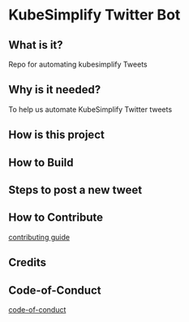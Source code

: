# KubeSimplify Twitter Bot

## What is it?
Repo for automating kubesimplify Tweets

## Why is it needed?
To help us automate KubeSimplify Twitter tweets

## How is this project 

## How to Build

## Steps to post a new tweet

## How to Contribute
[contributing guide](/CONTRIBUTING.md/)

## Credits

## Code-of-Conduct
[code-of-conduct](/code-of-conduct.md/)

